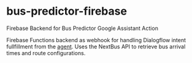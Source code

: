 # bus-predictor-firebase
Firebase Backend for Bus Predictor Google Assistant Action

Firebase Functions backend as webhook for handling Dialogflow intent fullfillment from the [agent](https://github.com/mchlp/bus-predictor-agent/). Uses the NextBus API to retrieve bus arrival times and route configurations.
